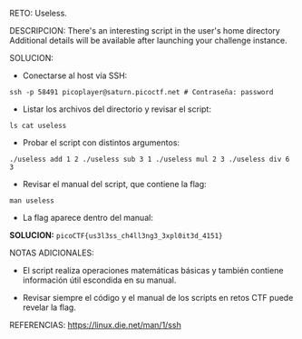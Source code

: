 RETO:
Useless.

DESCRIPCION:
There's an interesting script in the user's home directory
Additional details will be available after launching your challenge instance.

SOLUCION:
- Conectarse al host vía SSH:

`ssh -p 58491 picoplayer@saturn.picoctf.net # Contraseña: password`

- Listar los archivos del directorio y revisar el script:

`ls cat useless`

- Probar el script con distintos argumentos:

`./useless add 1 2 ./useless sub 3 1 ./useless mul 2 3 ./useless div 6 3`

- Revisar el manual del script, que contiene la flag:

`man useless`

- La flag aparece dentro del manual:

**SOLUCION:** `picoCTF{us3l3ss_ch4ll3ng3_3xpl0it3d_4151}`

NOTAS ADICIONALES:
- El script realiza operaciones matemáticas básicas y también contiene información útil escondida en su manual.

- Revisar siempre el código y el manual de los scripts en retos CTF puede revelar la flag.

REFERENCIAS:
https://linux.die.net/man/1/ssh